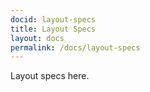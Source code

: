 ```yaml
---
docid: layout-specs
title: Layout Specs
layout: docs
permalink: /docs/layout-specs
---
```

Layout specs here.
 
